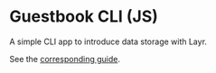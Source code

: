 # Guestbook CLI (JS)

A simple CLI app to introduce data storage with Layr.

See the [corresponding guide](https://layrjs.com/docs/v1/introduction/data-storage?language=js).
